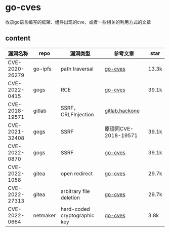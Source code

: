 # go-cves
收录go语言编写的框架、组件出现的cve，或者一些相关的利用方式的文章
## content

| 漏洞名称       | repo     | 漏洞类型                     | 参考文章                                                     | star  |
| -------------- | -------- | ---------------------------- | ------------------------------------------------------------ | ----- |
| CVE-2020-26279 | go-ipfs  | path traversal               | [go-cves](CVE-2020-26279/CVE-2020-26279.md)                  | 13.3k |
| CVE-2022-0415  | gogs     | RCE                          | [go-cves](CVE-2022-0415/CVE-2022-0415.md)                    | 39.1k |
| CVE-2018-19571 | gitlab   | SSRF，CRLFInjection          | [gitlab](https://gitlab.com/gitlab-org/gitlab/-/issues/8438),[hackone](https://hackerone.com/reports/441090) |       |
| CVE-2021-32408 | gogs     | SSRF                         | 原理同CVE-2018-19571                                         | 39.1k |
| CVE-2022-0870  | gogs     | SSRF                         | [go-cves](CVE-2022-0415/CVE-2022-0415.md)                    | 39.1k |
| CVE-2022-1058  | gitea    | open redirect                | [go-cves](CVE-2022-1058/CVE-2022-1058.md)                    | 29.7k |
| CVE-2022-27313 | gitea    | arbitrary file deletion      | [go-cves](CVE-2022-27313/CVE-2022-27313.md)                  | 29.7k |
| CVE-2022-0664  | netmaker | hard-coded cryptographic key | [go-cves](CVE-2022-0664/CVE-2022-0664.md)                    | 3.8k  |

